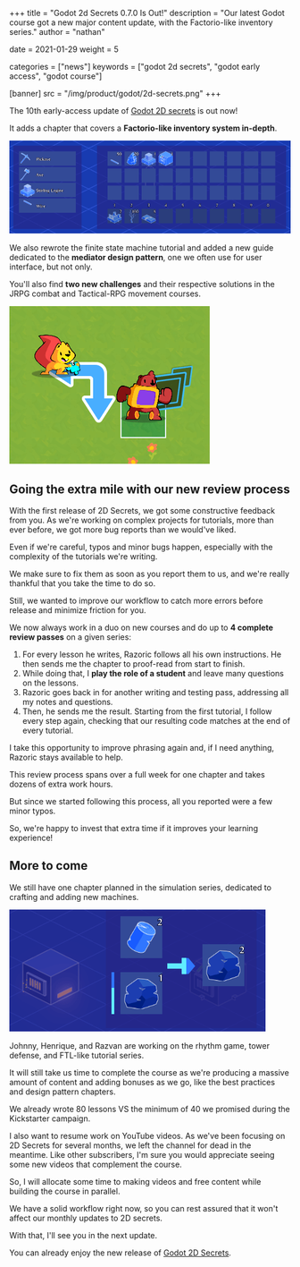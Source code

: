 +++
title = "Godot 2d Secrets 0.7.0 Is Out!"
description = "Our latest Godot course got a new major content update, with the Factorio-like inventory series."
author = "nathan"

date = 2021-01-29
weight = 5

categories = ["news"]
keywords = ["godot 2d secrets", "godot early access", "godot course"]

[banner]
src = "/img/product/godot/2d-secrets.png"
+++

The 10th early-access update of [Godot 2D secrets](https://gdquest.mavenseed.com/courses/godot-2d-secrets) is out now!

It adds a chapter that covers a **Factorio-like inventory system in-depth**.

![Screenshot of the resulting inventory](inventory.png)

We also rewrote the finite state machine tutorial and added a new guide dedicated to the **mediator design pattern**, one we often use for user interface, but not only.

You'll also find **two new challenges** and their respective solutions in the JRPG combat and Tactical-RPG movement courses.

![Stylized squirrel with an arrow that points to the cell in front of a bear](trpg-move-to-target.png)

## Going the extra mile with our new review process

With the first release of 2D Secrets, we got some constructive feedback from you. As we're working on complex projects for tutorials, more than ever before, we got more bug reports than we would've liked.

Even if we're careful, typos and minor bugs happen, especially with the complexity of the tutorials we're writing.

We make sure to fix them as soon as you report them to us, and we're really thankful that you take the time to do so.

Still, we wanted to improve our workflow to catch more errors before release and minimize friction for you.

We now always work in a duo on new courses and do up to **4 complete review passes** on a given series:

1. For every lesson he writes, Razoric follows all his own instructions. He then sends me the chapter to proof-read from start to finish.
1. While doing that, I **play the role of a student** and leave many questions on the lessons.
1. Razoric goes back in for another writing and testing pass, addressing all my notes and questions. 
1. Then, he sends me the result. Starting from the first tutorial, I follow every step again, checking that our resulting code matches at the end of every tutorial.

I take this opportunity to improve phrasing again and, if I need anything, Razoric stays available to help.

This review process spans over a full week for one chapter and takes dozens of extra work hours.

But since we started following this process, all you reported were a few minor typos.

So, we're happy to invest that extra time if it improves your learning experience!

## More to come

We still have one chapter planned in the simulation series, dedicated to crafting and adding new machines.

![Screenshot of the game's crafting interface](crafting-example.png)

Johnny, Henrique, and Razvan are working on the rhythm game, tower defense, and FTL-like tutorial series.

It will still take us time to complete the course as we're producing a massive amount of content and adding bonuses as we go, like the best practices and design pattern chapters.

We already wrote 80 lessons VS the minimum of 40 we promised during the Kickstarter campaign.

I also want to resume work on YouTube videos. As we've been focusing on 2D Secrets for several months, we left the channel for dead in the meantime. Like other subscribers, I'm sure you would appreciate seeing some new videos that complement the course.

So, I will allocate some time to making videos and free content while building the course in parallel.

We have a solid workflow right now, so you can rest assured that it won't affect our monthly updates to 2D secrets.

With that, I'll see you in the next update.

You can already enjoy the new release of [Godot 2D Secrets](https://gdquest.mavenseed.com/courses/godot-2d-secrets).
